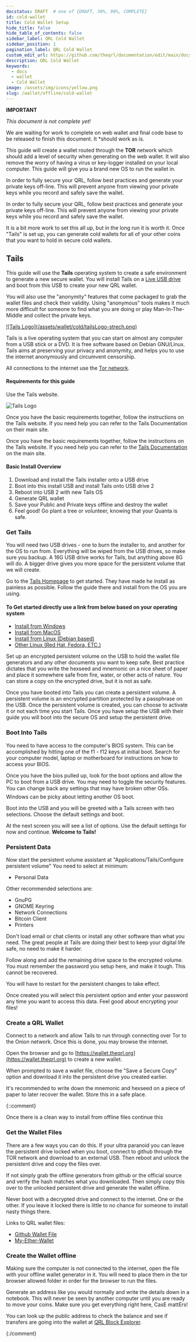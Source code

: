 ```yaml
---
docstatus: DRAFT  # one of {DRAFT, 30%, 90%, COMPLETE}
id: cold-wallet
title: Cold Wallet Setup
hide_title: false
hide_table_of_contents: false
sidebar_label: QRL Cold Wallet
sidebar_position: 1
pagination_label: QRL Cold Wallet
custom_edit_url: https://github.com/theqrl/documentation/edit/main/docs/
description: QRL Cold Wallet
keywords:
  - docs
  - wallet
  - Cold Wallet
image: /assets/img/icons/yellow.png
slug: /wallet/offline/cold-wallet
---
```




**IMPORTANT**

*This document is not complete yet!*

We are waiting for work to complete on web wallet and final code base to be released to finish this document. It \*should work as is. 

This guide will create a wallet routed through the **TOR** network which should add a level of security when generating on the web wallet. It will also remove the worry of having a virus or key-logger installed on your local computer. This guide will give you a brand new OS to run the wallet in.

In order to fully secure your QRL, follow best practices and generate your private keys off-line. This will prevent anyone from viewing your private keys while you record and safely save the wallet.

In order to fully secure your QRL, follow best practices and generate your private keys off-line. This will prevent anyone from viewing your private keys while you record and safely save the wallet.

It is a bit more work to set this all up, but in the long run it is worth it. Once "Tails" is set up, you can generate cold wallets for all of your other coins that you want to hold in secure cold wallets.

## Tails

This guide will use the **Tails** operating system to create a safe environment to generate a new secure wallet. You will install Tails on a [Live USB drive](https://en.wikipedia.org/wiki/Live_USB) and boot from this USB to create your new QRL wallet. 

You will also use the "anonymity" features that come packaged to grab the wallet files and check their validity. Using "anonymous" tools makes it much more difficult for someone to find what you are doing or play Man-In-The-Middle and collect the private keys.

<a href="https://tails.boum.org/about/index.en.html"> 
![Tails Logo](/assets/wallet/cold/tailsLogo-strech.png)
</a>

Tails is a live operating system that you can start on almost any computer from a USB stick or a DVD. It is free software based on Debian GNU/Linux. Tails aims at preserving your privacy and anonymity, and helps you to use the internet anonymously and circumvent censorship. 

All connections to the internet use the [Tor network](https://www.torproject.org/).

#### Requirements for this guide

Use the Tails website.

![Tails Logo](/assets/wallet/cold/tailsCombined.png)

Once you have the basic requirements together, follow the instructions on the Tails website. If you need help you can refer to the Tails Documentation on their main site.

Once you have the basic requirements together, follow the instructions on the Tails website. If you need help you can refer to the [Tails Documentation](https://tails.boum.org/doc/index.en.html) on the main site.

#### Basic Install Overview

1. Download and install the Tails installer onto a USB drive
2. Boot into this install USB and install Tails onto USB drive 2
3. Reboot into USB 2 with new Tails OS
4. Generate QRL wallet
5. Save your Public and Private keys offline and destroy the wallet
6. Feel good! Go plant a tree or volunteer, knowing that your Quanta is safe.

### Get Tails

You will need two USB drives - one to burn the installer to, and another for the OS to run from. Everything will be wiped from the USB drives, so make sure you backup. A 16G USB drive works for Tails, but anything above 8G will do. A bigger drive gives you more space for the persistent volume that we will create.


Go to the [Tails Homepage](https://tails.boum.org/install/index.en.html) to get started. They have made he install as painless as possible. Follow the guide there and install from the OS you are using.


#### To Get started directly use a link from below based on your operating system

*   [Install from Windows](https://tails.boum.org/install/win/usb-overview/index.en.html)
*   [Install from MacOS](https://tails.boum.org/install/mac/index.en.html)
*   [Install from Linux (Debian based)](https://tails.boum.org/install/debian/index.en.html)
* [Other Linux (Red Hat, Fedora, ETC.)](https://tails.boum.org/install/linux/index.en.html)

Set up an encrypted persistent volume on the USB to hold the wallet file generators and any other documents you want to keep safe. Best practice dictates that you write the hexseed and mnemonic on a nice sheet of paper and place it somewhere safe from fire, water, or other acts of nature. You can store a copy on the encrypted drive, but it is not as safe.

Once you have booted into Tails you can create a persistent volume. A persistent volume is an encrypted partition protected by a passphrase on the USB. Once the persistent volume is created, you can choose to activate it or not each time you start Tails. Once you have setup the USB with their guide you will boot into the secure OS and setup the persistent drive.

### Boot Into Tails

You need to have access to the computer's BIOS system. This can be accomplished by hitting one of the f1 - f12 keys at initial boot. Search for your computer model, laptop or motherboard for instructions on how to access your BIOS.


Once you have the bios pulled up, look for the boot options and allow the PC to boot from a USB drive. You may need to toggle the security features. You can change back any settings that may have broken other OSs. Windows can be picky about letting another OS boot.

Boot into the USB and you will be greeted with a Tails screen with two selections. Choose the default settings and boot. 

At the next screen you will see a list of options. Use the default settings for now and continue. **Welcome to Tails!**

### Persistent Data

Now start the persistent volume assistant at "Applications/Tails/Configure persistent volume" You need to select at minimum:

*   Personal Data

Other recommended selections are:
*   GnuPG
*   GNOME Keyring
*   Network Connections
*   Bitcoin Client
*   Printers

Don't load email or chat clients or install any other software than what you need. The great people at Tails are doing their best to keep your digital life safe, no need to make it harder.


Follow along and add the remaining drive space to the encrypted volume. You must remember the password you setup here, and make it tough. This cannot be recovered.
 
 You will have to restart for the persistent changes to take effect.

Once created you will select this persistent option and enter your password any time you want to access this data. Feel good about encrypting your files!

### Create a QRL Wallet

Connect to a network and allow Tails to run through connecting over Tor to the Onion network. Once this is done, you may browse the internet.

Open the browser and go to [https://wallet.theqrl.org](https://wallet.theqrl.org) to create a new wallet.

When prompted to save a wallet file, choose the "Save a Secure Copy" option and download it into the persistent drive you created earlier.


It's recommended to write down the mnemonic and hexseed on a piece of paper to later recover the wallet. Store this in a safe place.


{::comment}

Once there is a clean way to install from offline files continue this

### Get the Wallet Files

There are a few ways you can do this. If your ultra paranoid you can leave the persistent drive locked when you boot, connect to github through the TOR network and download to an external USB. Then reboot and unlock the persistent drive and copy the files over.

If not simply grab the offline generators from github or the official source and verify the hash matches what you downloaded. Then simply copy this over to the unlocked persistent drive and generate the wallet offline.

Never boot with a decrypted drive and connect to the internet. One or the other. If you leave it locked there is little to no chance for someone to install nasty things there.

Links to QRL wallet files:

*   [Github Wallet File](https://github.com/theQRL/qrl-wallet)
*   [My-Ether-Wallet](https://github.com/kvhnuke/etherwallet/releases/tag/v3.11.3.2)


### Create the Wallet offline

Making sure the computer is not connected to the internet, open the file with your offline wallet generator in it. You will need to place them in the tor browser allowed folder in order for the browser to run the files.

Generate an address like you would normally and write the details down in a notebook. This will never be seen by another computer until you are ready to move your coins. Make sure you get everything right here, CasE mattErs!

You can look up the public address to check the balance and see if transfers are going into the wallet at [QRL Block Explorer](https://explorer.theqrl.org/). 


{:/comment}